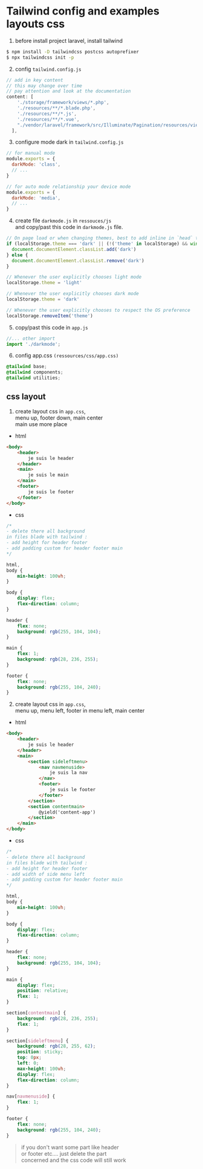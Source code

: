# Tailwind config and examples layouts css  

1. before install project laravel, install tailwind  
```bash
$ npm install -D tailwindcss postcss autoprefixer  
$ npx tailwindcss init -p
```  

2. config `tailwind.config.js`   
```js
// add in key content   
// this may change over time  
// pay attention and look at the documentation
content: [
    './storage/framework/views/*.php',
    './resources/**/*.blade.php',
    './resources/**/*.js',
    './resources/**/*.vue',  
    "./vendor/laravel/framework/src/Illuminate/Pagination/resources/views/*.blade.php",
  ],
```  

3. configure mode dark in `tailwind.config.js`
```js
// for manual mode
module.exports = {
  darkMode: 'class',
  // ...
}

// for auto mode relationship your device mode
module.exports = {
  darkMode: 'media',
  // ...
}
```  

4. create file `darkmode.js` in `ressouces/js`  
and copy/past this code in `darkmode.js` file.  
```js 
// On page load or when changing themes, best to add inline in `head` to avoid FOUC
if (localStorage.theme === 'dark' || (!('theme' in localStorage) && window.matchMedia('(prefers-color-scheme: dark)').matches)) {
  document.documentElement.classList.add('dark')
} else {
  document.documentElement.classList.remove('dark')
}

// Whenever the user explicitly chooses light mode
localStorage.theme = 'light'

// Whenever the user explicitly chooses dark mode
localStorage.theme = 'dark'

// Whenever the user explicitly chooses to respect the OS preference
localStorage.removeItem('theme')
```  

5. copy/past this code in `app.js`  
```js
//... other import
import './darkmode';
```

6. config app.css `(ressources/css/app.css)`  
```css
@tailwind base;
@tailwind components;
@tailwind utilities;
```  

## css layout  


1. create layout css in `app.css`,  
menu up, footer down, main center  
main use more place  
- html  
```html
<body>
    <header>
        je suis le header
    </header>
    <main>
        je suis le main
    </main>
    <footer>
        je suis le footer
    </footer>
</body>
```  
- css
```css 
/*
- delete there all background  
in files blade with tailwind :
- add height for header footer
- add padding custom for header footer main
*/

html,
body {
    min-height: 100vh;
}

body {
    display: flex;
    flex-direction: column;
}

header {
    flex: none;
    background: rgb(255, 104, 104);
}

main {
    flex: 1;
    background: rgb(28, 236, 255);
}

footer {
    flex: none;
    background: rgb(255, 104, 240);
}
```  

2. create layout css in `app.css`,  
menu up, menu left, footer in menu left, main center  
- html
```html 
<body>
    <header>
        je suis le header
    </header>
    <main>
        <section sideleftmenu>
            <nav navmenuside>
                je suis la nav
            </nav>
            <footer>
                je suis le footer
            </footer>
        </section>
        <section contentmain>
            @yield('content-app')
        </section>
    </main>
</body>
```  
- css
```css 
/*
- delete there all background  
in files blade with tailwind :
- add height for header footer
- add width of side menu left
- add padding custom for header footer main  
*/

html,
body {
    min-height: 100vh;
}

body {
    display: flex;
    flex-direction: column;
}

header {
    flex: none;
    background: rgb(255, 104, 104);
}

main {
    display: flex;
    position: relative;
    flex: 1;
}

section[contentmain] {
    background: rgb(28, 236, 255);
    flex: 1;
}

section[sideleftmenu] {
    background: rgb(28, 255, 62);
    position: sticky;
    top: 0px;
    left: 0;
    max-height: 100vh;
    display: flex;
    flex-direction: column;
}

nav[navmenuside] {
    flex: 1;
}

footer {
    flex: none;
    background: rgb(255, 104, 240);
}
```  

> if you don't want some part like header  
> or footer etc.... just delete the part  
> concerned and the css code will still work
